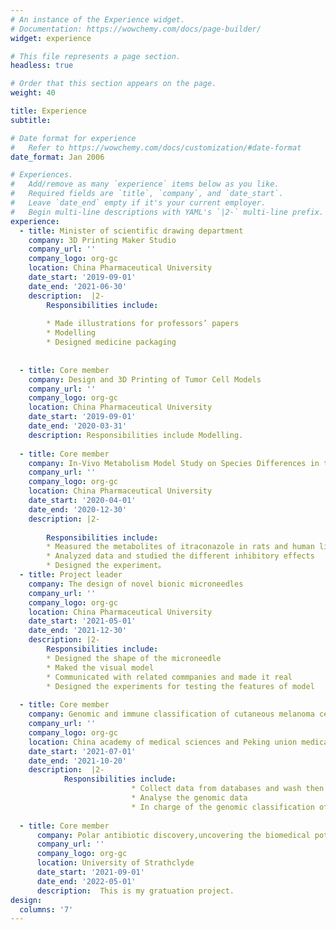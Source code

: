 ```yaml
---
# An instance of the Experience widget.
# Documentation: https://wowchemy.com/docs/page-builder/
widget: experience

# This file represents a page section.
headless: true

# Order that this section appears on the page.
weight: 40

title: Experience
subtitle:

# Date format for experience
#   Refer to https://wowchemy.com/docs/customization/#date-format
date_format: Jan 2006

# Experiences.
#   Add/remove as many `experience` items below as you like.
#   Required fields are `title`, `company`, and `date_start`.
#   Leave `date_end` empty if it's your current employer.
#   Begin multi-line descriptions with YAML's `|2-` multi-line prefix.
experience:
  - title: Minister of scientific drawing department
    company: 3D Printing Maker Studio
    company_url: ''
    company_logo: org-gc
    location: China Pharmaceutical University
    date_start: '2019-09-01'
    date_end: '2021-06-30'
    description:  |2-
        Responsibilities include:
        
        * Made illustrations for professors’ papers
        * Modelling
        * Designed medicine packaging
        
        
  - title: Core member
    company: Design and 3D Printing of Tumor Cell Models
    company_url: ''
    company_logo: org-gc
    location: China Pharmaceutical University
    date_start: '2019-09-01'
    date_end: '2020-03-31'
    description: Responsibilities include Modelling. 
       
  - title: Core member
    company: In-Vivo Metabolism Model Study on Species Differences in the Pharmacokinetics of Itraconazole
    company_url: ''
    company_logo: org-gc
    location: China Pharmaceutical University
    date_start: '2020-04-01'
    date_end: '2020-12-30'
    description: |2-
    
        Responsibilities include:
        * Measured the metabolites of itraconazole in rats and human liver microsomes
        * Analyzed data and studied the different inhibitory effects
        * Designed the experiment。
  - title: Project leader 
    company: The design of novel bionic microneedles
    company_url: ''
    company_logo: org-gc
    location: China Pharmaceutical University
    date_start: '2021-05-01'
    date_end: '2021-12-30'
    description: |2-
        Responsibilities include:
        * Designed the shape of the microneedle
        * Maked the visual model 
        * Communicated with related commpanies and made it real
        * Designed the experiments for testing the features of model
        
  - title: Core member
    company: Genomic and immune classification of cutaneous melanoma cells
    company_url: ''
    company_logo: org-gc
    location: China academy of medical sciences and Peking union medical college Suzhou institute of systems medicine
    date_start: '2021-07-01'
    date_end: '2021-10-20'
    description:  |2-
            Responsibilities include:
                           * Collect data from databases and wash then.
                           * Analyse the genomic data
                           * In charge of the genomic classification of the disease and link it with the clinial syptoms.
   
  - title: Core member
      company: Polar antibiotic discovery,uncovering the biomedical potential of rare     actinomycetes isolated from the Arctic and Antarctic.
      company_url: ''
      company_logo: org-gc
      location: University of Strathclyde
      date_start: '2021-09-01'
      date_end: '2022-05-01'
      description:  This is my gratuation project.
design:
  columns: '7'
---
```

